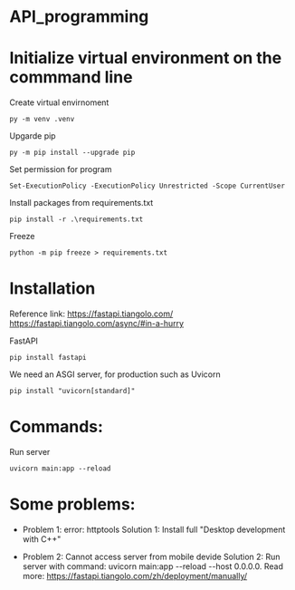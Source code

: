 ﻿# API_programming

# Initialize virtual environment on the commmand line
Create virtual envirnoment
```
py -m venv .venv
```
Upgarde pip
```
py -m pip install --upgrade pip
```
Set permission for program
```
Set-ExecutionPolicy -ExecutionPolicy Unrestricted -Scope CurrentUser
```
Install packages from requirements.txt
```
pip install -r .\requirements.txt
```
Freeze 
```
python -m pip freeze > requirements.txt
```

# Installation
Reference link: 
https://fastapi.tiangolo.com/
https://fastapi.tiangolo.com/async/#in-a-hurry

FastAPI
```
pip install fastapi
```
We need an ASGI server, for production such as Uvicorn
```
pip install "uvicorn[standard]"
```

# Commands:
Run server
```
uvicorn main:app --reload
```

# Some problems:
* Problem 1: error: httptools
Solution 1: Install full "Desktop development with C++" 

* Problem 2: Cannot access server from mobile devide
Solution 2: Run server with command: uvicorn main:app --reload --host 0.0.0.0. 
Read more: https://fastapi.tiangolo.com/zh/deployment/manually/ 


